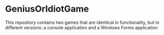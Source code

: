 # GeniusOrIdiotGame
This repository contains two games that are identical in functionality, but in different versions: a console application and a Windows Forms application
